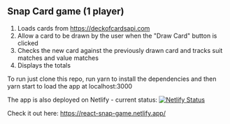 ## Snap Card game (1 player)

1. Loads cards from https://deckofcardsapi.com
2. Allow a card to be drawn by the user when the "Draw Card" button is clicked
3. Checks the new card against the previously drawn card and tracks suit matches and value matches
4. Displays the totals

To run just clone this repo, run yarn to install the dependencies and then yarn start to load the app at localhost:3000


The app is also deployed on Netlify - current status: 
[![Netlify Status](https://api.netlify.com/api/v1/badges/d1318d00-f7d9-40f7-80bf-cdbd5b6d97f9/deploy-status)](https://app.netlify.com/sites/react-snap-game/deploys)


Check it out here:
https://react-snap-game.netlify.app/